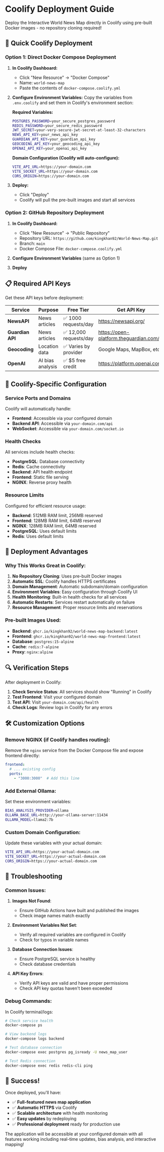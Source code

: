 # Coolify Deployment Guide

Deploy the Interactive World News Map directly in Coolify using pre-built Docker images - no repository cloning required!

## 🚀 Quick Coolify Deployment

### Option 1: Direct Docker Compose Deployment

1. **In Coolify Dashboard:**
   - Click "New Resource" → "Docker Compose"
   - Name: `world-news-map`
   - Paste the contents of `docker-compose.coolify.yml`

2. **Configure Environment Variables:**
   Copy the variables from `.env.coolify` and set them in Coolify's environment section:

   **Required Variables:**
   ```bash
   POSTGRES_PASSWORD=your_secure_postgres_password
   REDIS_PASSWORD=your_secure_redis_password
   JWT_SECRET=your-very-secure-jwt-secret-at-least-32-characters
   NEWS_API_KEY=your_news_api_key
   GUARDIAN_API_KEY=your_guardian_api_key
   GEOCODING_API_KEY=your_geocoding_api_key
   OPENAI_API_KEY=your_openai_api_key
   ```

   **Domain Configuration (Coolify will auto-configure):**
   ```bash
   VITE_API_URL=https://your-domain.com
   VITE_SOCKET_URL=https://your-domain.com
   CORS_ORIGIN=https://your-domain.com
   ```

3. **Deploy:**
   - Click "Deploy"
   - Coolify will pull the pre-built images and start all services

### Option 2: GitHub Repository Deployment

1. **In Coolify Dashboard:**
   - Click "New Resource" → "Public Repository"
   - Repository URL: `https://github.com/kingkhan92/World-News-Map.git`
   - Branch: `main`
   - Docker Compose File: `docker-compose.coolify.yml`

2. **Configure Environment Variables** (same as Option 1)

3. **Deploy**

## 📋 Required API Keys

Get these API keys before deployment:

| Service | Purpose | Free Tier | Get API Key |
|---------|---------|-----------|-------------|
| **NewsAPI** | News articles | ✅ 1000 requests/day | https://newsapi.org/ |
| **Guardian API** | News articles | ✅ 12,000 requests/day | https://open-platform.theguardian.com/ |
| **Geocoding** | Location data | ✅ Varies by provider | Google Maps, MapBox, etc. |
| **OpenAI** | AI bias analysis | ✅ $5 free credit | https://platform.openai.com/ |

## 🔧 Coolify-Specific Configuration

### Service Ports and Domains

Coolify will automatically handle:
- **Frontend**: Accessible via your configured domain
- **Backend API**: Accessible via `your-domain.com/api`
- **WebSocket**: Accessible via `your-domain.com/socket.io`

### Health Checks

All services include health checks:
- **PostgreSQL**: Database connectivity
- **Redis**: Cache connectivity  
- **Backend**: API health endpoint
- **Frontend**: Static file serving
- **NGINX**: Reverse proxy health

### Resource Limits

Configured for efficient resource usage:
- **Backend**: 512MB RAM limit, 256MB reserved
- **Frontend**: 128MB RAM limit, 64MB reserved
- **NGINX**: 128MB RAM limit, 64MB reserved
- **PostgreSQL**: Uses default limits
- **Redis**: Uses default limits

## 🎯 Deployment Advantages

### Why This Works Great in Coolify:

1. **No Repository Cloning**: Uses pre-built Docker images
2. **Automatic SSL**: Coolify handles HTTPS certificates
3. **Domain Management**: Automatic subdomain/domain configuration
4. **Environment Variables**: Easy configuration through Coolify UI
5. **Health Monitoring**: Built-in health checks for all services
6. **Automatic Restarts**: Services restart automatically on failure
7. **Resource Management**: Proper resource limits and reservations

### Pre-built Images Used:

- **Backend**: `ghcr.io/kingkhan92/world-news-map-backend:latest`
- **Frontend**: `ghcr.io/kingkhan92/world-news-map-frontend:latest`
- **Database**: `postgres:15-alpine`
- **Cache**: `redis:7-alpine`
- **Proxy**: `nginx:alpine`

## 🔍 Verification Steps

After deployment in Coolify:

1. **Check Service Status**: All services should show "Running" in Coolify
2. **Test Frontend**: Visit your configured domain
3. **Test API**: Visit `your-domain.com/api/health`
4. **Check Logs**: Review logs in Coolify for any errors

## 🛠 Customization Options

### Remove NGINX (if Coolify handles routing):

Remove the `nginx` service from the Docker Compose file and expose frontend directly:

```yaml
frontend:
  # ... existing config
  ports:
    - "3000:3000"  # Add this line
```

### Add External Ollama:

Set these environment variables:
```bash
BIAS_ANALYSIS_PROVIDER=ollama
OLLAMA_BASE_URL=http://your-ollama-server:11434
OLLAMA_MODEL=llama2:7b
```

### Custom Domain Configuration:

Update these variables with your actual domain:
```bash
VITE_API_URL=https://your-actual-domain.com
VITE_SOCKET_URL=https://your-actual-domain.com
CORS_ORIGIN=https://your-actual-domain.com
```

## 🚨 Troubleshooting

### Common Issues:

1. **Images Not Found**: 
   - Ensure GitHub Actions have built and published the images
   - Check image names match exactly

2. **Environment Variables Not Set**:
   - Verify all required variables are configured in Coolify
   - Check for typos in variable names

3. **Database Connection Issues**:
   - Ensure PostgreSQL service is healthy
   - Check database credentials

4. **API Key Errors**:
   - Verify API keys are valid and have proper permissions
   - Check API key quotas haven't been exceeded

### Debug Commands:

In Coolify terminal/logs:
```bash
# Check service health
docker-compose ps

# View backend logs
docker-compose logs backend

# Test database connection
docker-compose exec postgres pg_isready -U news_map_user

# Test Redis connection
docker-compose exec redis redis-cli ping
```

## 🎉 Success!

Once deployed, you'll have:
- ✅ **Full-featured news map application**
- ✅ **Automatic HTTPS** via Coolify
- ✅ **Scalable architecture** with health monitoring
- ✅ **Easy updates** by redeploying
- ✅ **Professional deployment** ready for production use

The application will be accessible at your configured domain with all features working including real-time updates, bias analysis, and interactive mapping!